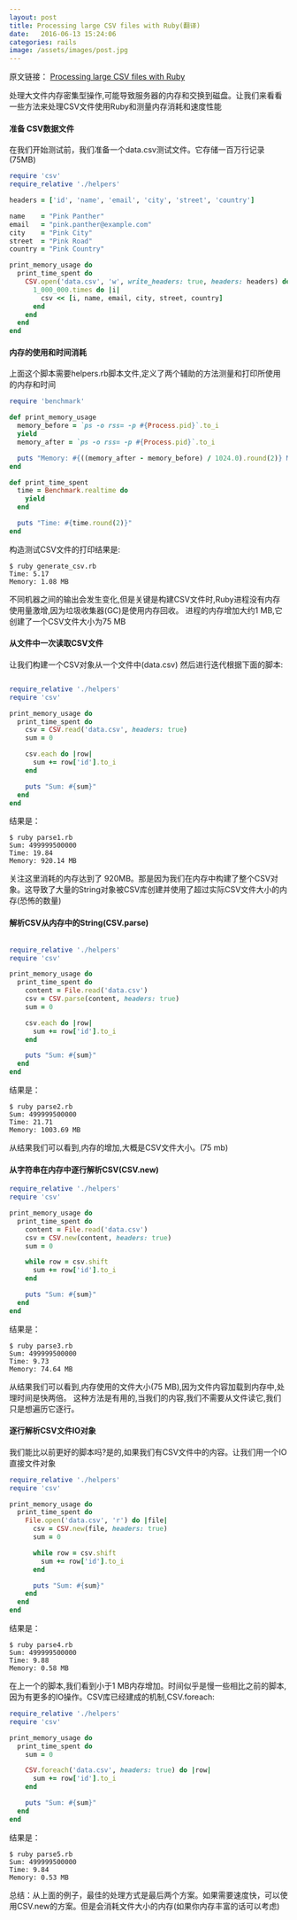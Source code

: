 ```yaml
---
layout: post
title: Processing large CSV files with Ruby(翻译)
date:   2016-06-13 15:24:06
categories: rails
image: /assets/images/post.jpg
---
```




原文链接： [Processing large CSV files with Ruby](http://dalibornasevic.com/posts/68-processing-large-csv-files-with-ruby)

处理大文件内存密集型操作,可能导致服务器的内存和交换到磁盘。让我们来看看一些方法来处理CSV文件使用Ruby和测量内存消耗和速度性能

#### 准备 CSV数据文件
在我们开始测试前，我们准备一个data.csv测试文件。它存储一百万行记录(75MB)

```ruby
require 'csv'
require_relative './helpers'

headers = ['id', 'name', 'email', 'city', 'street', 'country']

name    = "Pink Panther"
email   = "pink.panther@example.com"
city    = "Pink City"
street  = "Pink Road"
country = "Pink Country"

print_memory_usage do
  print_time_spent do
    CSV.open('data.csv', 'w', write_headers: true, headers: headers) do |csv|
      1_000_000.times do |i|
        csv << [i, name, email, city, street, country]
      end
    end
  end
end
```

#### 内存的使用和时间消耗
上面这个脚本需要helpers.rb脚本文件,定义了两个辅助的方法测量和打印所使用的内存和时间

```ruby
require 'benchmark'

def print_memory_usage
  memory_before = `ps -o rss= -p #{Process.pid}`.to_i
  yield
  memory_after = `ps -o rss= -p #{Process.pid}`.to_i

  puts "Memory: #{((memory_after - memory_before) / 1024.0).round(2)} MB"
end

def print_time_spent
  time = Benchmark.realtime do
    yield
  end

  puts "Time: #{time.round(2)}"
end
```

构造测试CSV文件的打印结果是:

```
$ ruby generate_csv.rb
Time: 5.17
Memory: 1.08 MB
```

不同机器之间的输出会发生变化,但是关键是构建CSV文件时,Ruby进程没有内存使用量激增,因为垃圾收集器(GC)是使用内存回收。
进程的内存增加大约1 MB,它创建了一个CSV文件大小为75 MB

#### 从文件中一次读取CSV文件
让我们构建一个CSV对象从一个文件中(data.csv) 然后进行迭代根据下面的脚本:

```ruby

require_relative './helpers'
require 'csv'

print_memory_usage do
  print_time_spent do
    csv = CSV.read('data.csv', headers: true)
    sum = 0

    csv.each do |row|
      sum += row['id'].to_i
    end

    puts "Sum: #{sum}"
  end
end

```
结果是：

```
$ ruby parse1.rb
Sum: 499999500000
Time: 19.84
Memory: 920.14 MB
```

关注这里消耗的内存达到了 920MB。那是因为我们在内存中构建了整个CSV对象。这导致了大量的String对象被CSV库创建并使用了超过实际CSV文件大小的内存(恐怖的数量)

#### 解析CSV从内存中的String(CSV.parse)

```ruby

require_relative './helpers'
require 'csv'

print_memory_usage do
  print_time_spent do
    content = File.read('data.csv')
    csv = CSV.parse(content, headers: true)
    sum = 0

    csv.each do |row|
      sum += row['id'].to_i
    end

    puts "Sum: #{sum}"
  end
end

```
结果是：

```
$ ruby parse2.rb
Sum: 499999500000
Time: 21.71
Memory: 1003.69 MB
```

从结果我们可以看到,内存的增加,大概是CSV文件大小。(75 mb)

#### 从字符串在内存中逐行解析CSV(CSV.new)

```ruby
require_relative './helpers'
require 'csv'

print_memory_usage do
  print_time_spent do
    content = File.read('data.csv')
    csv = CSV.new(content, headers: true)
    sum = 0

    while row = csv.shift
      sum += row['id'].to_i
    end

    puts "Sum: #{sum}"
  end
end

```
结果是：

```
$ ruby parse3.rb
Sum: 499999500000
Time: 9.73
Memory: 74.64 MB
```

从结果我们可以看到,内存使用的文件大小(75 MB),因为文件内容加载到内存中,处理时间是快两倍。
这种方法是有用的,当我们的内容,我们不需要从文件读它,我们只是想遍历它逐行。

#### 逐行解析CSV文件IO对象
我们能比以前更好的脚本吗?是的,如果我们有CSV文件中的内容。让我们用一个IO直接文件对象

```ruby
require_relative './helpers'
require 'csv'

print_memory_usage do
  print_time_spent do
    File.open('data.csv', 'r') do |file|
      csv = CSV.new(file, headers: true)
      sum = 0

      while row = csv.shift
        sum += row['id'].to_i
      end

      puts "Sum: #{sum}"
    end
  end
end

```
结果是：

```
$ ruby parse4.rb
Sum: 499999500000
Time: 9.88
Memory: 0.58 MB
```

在上一个的脚本,我们看到小于1 MB内存增加。时间似乎是慢一些相比之前的脚本,
因为有更多的IO操作。CSV库已经建成的机制,CSV.foreach:

```ruby
require_relative './helpers'
require 'csv'

print_memory_usage do
  print_time_spent do
    sum = 0

    CSV.foreach('data.csv', headers: true) do |row|
      sum += row['id'].to_i
    end

    puts "Sum: #{sum}"
  end
end
```
结果是：

```
$ ruby parse5.rb
Sum: 499999500000
Time: 9.84
Memory: 0.53 MB
```

总结：从上面的例子，最佳的处理方式是最后两个方案。如果需要速度快，可以使用CSV.new的方案。但是会消耗文件大小的内存(如果你内存丰富的话可以考虑)







